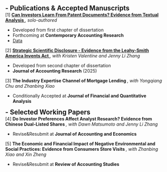 <h4 style="margin: 0; font-size: 1.3rem; font-weight: bold;"> - Publications & Accepted Manuscripts</h4>
<div class="title">
  [1]
  <strong>
    <a href="https://papers.ssrn.com/sol3/papers.cfm?abstract_id=5108138">
    Can Investors Learn From Patent Documents? Evidence from Textual Analysis
    </a>
    </strong>
  <em>, solo-authored</em>
</div>
<ul>
  <li>Developed from first chapter of dissertation</li>
  <li>Forthcoming at <strong>Contemporary Accounting Research</strong></li>
  <li><a href="https://github.com/yuxiang-zheng/Zheng2025_CAR">
      Data
    </a></li>
</ul>

<div class="title">
  [2]
  <strong>
    <a href="http://doi.org/10.1111/1475-679X.12605">
      Strategic Scientific Disclosure - Evidence from the Leahy-Smith America Invents Act
    </a>
  </strong>
  <em>, with Kristen Valentine and Jenny Li Zhang</em>
</div>
<ul>
  <li>Developed from second chapter of dissertation</li>
  <li><strong>Journal of Accounting Research</strong> (2025)</li>
</ul>

<div class="title">
  [3]
  <strong>
      The Industry Expertise Channel of Mortgage Lending
  </strong>
  <em>, with Yongqiang Chu and Zhanbing Xiao</em>
</div>
<ul>
  <li>Conditionally Accepted at <strong>Journal of Financial and Quantitative Analysis</strong></li>
</ul>


<h4 style="margin: 0; font-size: 1.3rem; font-weight: bold;"> - Selected Working Papers</h4>
<div class="title">
  [4]
  <strong>
      Do Investor Preferences Affect Analyst Research? Evidence from Chinese Dual-Listed Shares
  </strong>
  <em>, with Dawn Matsumoto and Jenny Li Zhang</em>
</div>
<ul>
  <li>Revise&Resubmit at <strong>Journal of Accounting and Economics</strong></li>
</ul>

<div class="title">
  [5]
  <strong>
      The Economic and Financial Impact of Negative Environmental and Social Practices: Evidence from
Consumers Store Visits
  </strong>
  <em>, with Zhanbing Xiao and Xin Zheng</em>
</div>
<ul>
  <li>Revise&Resubmit at <strong>Review of Accounting Studies</strong></li>
</ul>

